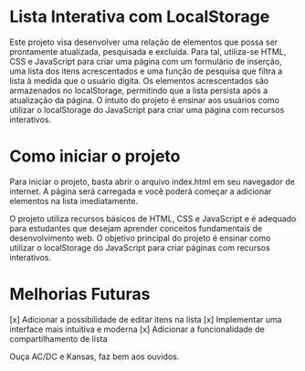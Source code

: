 # Lista Interativa com LocalStorage

Este projeto visa desenvolver uma relação de elementos que possa ser prontamente atualizada, pesquisada e excluída. Para tal, utiliza-se HTML, CSS e JavaScript para criar uma página com um formulário de inserção, uma lista dos itens acrescentados e uma função de pesquisa que filtra a lista à medida que o usuário digita. Os elementos acrescentados são armazenados no localStorage, permitindo que a lista persista após a atualização da página. O intuito do projeto é ensinar aos usuários como utilizar o localStorage do JavaScript para criar uma página com recursos interativos.

# Como iniciar o projeto

Para iniciar o projeto, basta abrir o arquivo index.html em seu navegador de internet. A página será carregada e você poderá começar a adicionar elementos na lista imediatamente.

O projeto utiliza recursos básicos de HTML, CSS e JavaScript e é adequado para estudantes que desejam aprender conceitos fundamentais de desenvolvimento web. O objetivo principal do projeto é ensinar como utilizar o localStorage do JavaScript para criar páginas com recursos interativos.

# Melhorias Futuras

[x] Adicionar a possibilidade de editar itens na lista
[x] Implementar uma interface mais intuitiva e moderna
[x] Adicionar a funcionalidade de compartilhamento de lista

Ouça AC/DC e Kansas, faz bem aos ouvidos.